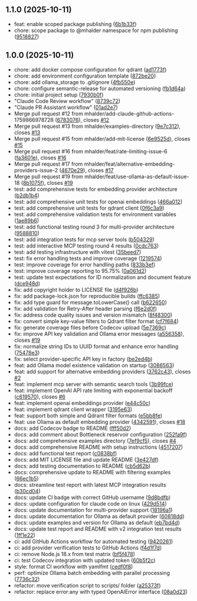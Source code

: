 ## 1.1.0 (2025-10-11)

* feat: enable scoped package publishing ([6b1b33f](https://github.com/mhalder/qdrant-mcp-server/commit/6b1b33f))
* chore: scope package to @mhalder namespace for npm publishing ([9518827](https://github.com/mhalder/qdrant-mcp-server/commit/9518827))

## 1.0.0 (2025-10-11)

* chore: add docker compose configuration for qdrant ([ad1773f](https://github.com/mhalder/qdrant-mcp-server/commit/ad1773f))
* chore: add environment configuration template ([872be20](https://github.com/mhalder/qdrant-mcp-server/commit/872be20))
* chore: add ollama_storage to .gitignore ([4fb550e](https://github.com/mhalder/qdrant-mcp-server/commit/4fb550e))
* chore: configure semantic-release for automated versioning ([fb1d64a](https://github.com/mhalder/qdrant-mcp-server/commit/fb1d64a))
* chore: initial project setup ([7930b0f](https://github.com/mhalder/qdrant-mcp-server/commit/7930b0f))
* "Claude Code Review workflow" ([8739c72](https://github.com/mhalder/qdrant-mcp-server/commit/8739c72))
* "Claude PR Assistant workflow" ([01ad2e7](https://github.com/mhalder/qdrant-mcp-server/commit/01ad2e7))
* Merge pull request #12 from mhalder/add-claude-github-actions-1759866978728 ([6783076](https://github.com/mhalder/qdrant-mcp-server/commit/6783076)), closes [#12](https://github.com/mhalder/qdrant-mcp-server/issues/12)
* Merge pull request #13 from mhalder/examples-directory ([9e7c312](https://github.com/mhalder/qdrant-mcp-server/commit/9e7c312)), closes [#13](https://github.com/mhalder/qdrant-mcp-server/issues/13)
* Merge pull request #15 from mhalder/add-mit-license ([6e9525d](https://github.com/mhalder/qdrant-mcp-server/commit/6e9525d)), closes [#15](https://github.com/mhalder/qdrant-mcp-server/issues/15)
* Merge pull request #16 from mhalder/feat/rate-limiting-issue-6 ([fa3601e](https://github.com/mhalder/qdrant-mcp-server/commit/fa3601e)), closes [#16](https://github.com/mhalder/qdrant-mcp-server/issues/16)
* Merge pull request #17 from mhalder/feat/alternative-embedding-providers-issue-2 ([4670e29](https://github.com/mhalder/qdrant-mcp-server/commit/4670e29)), closes [#17](https://github.com/mhalder/qdrant-mcp-server/issues/17)
* Merge pull request #19 from mhalder/feat/use-ollama-as-default-issue-18 ([8b1075f](https://github.com/mhalder/qdrant-mcp-server/commit/8b1075f)), closes [#19](https://github.com/mhalder/qdrant-mcp-server/issues/19)
* test: add comprehensive tests for embedding provider architecture ([b2db1b4](https://github.com/mhalder/qdrant-mcp-server/commit/b2db1b4))
* test: add comprehensive unit tests for openai embeddings ([466a012](https://github.com/mhalder/qdrant-mcp-server/commit/466a012))
* test: add comprehensive unit tests for qdrant client ([0f6c3a9](https://github.com/mhalder/qdrant-mcp-server/commit/0f6c3a9))
* test: add comprehensive validation tests for environment variables ([1ae89b6](https://github.com/mhalder/qdrant-mcp-server/commit/1ae89b6))
* test: add functional testing round 3 for multi-provider architecture ([9588810](https://github.com/mhalder/qdrant-mcp-server/commit/9588810))
* test: add integration tests for mcp server tools ([b504329](https://github.com/mhalder/qdrant-mcp-server/commit/b504329))
* test: add interactive MCP testing round 4 results ([0cdc763](https://github.com/mhalder/qdrant-mcp-server/commit/0cdc763))
* test: add testing infrastructure with vitest ([35beed7](https://github.com/mhalder/qdrant-mcp-server/commit/35beed7))
* test: fix error handling tests and improve coverage ([1219574](https://github.com/mhalder/qdrant-mcp-server/commit/1219574))
* test: improve coverage for error handling paths ([833b3ef](https://github.com/mhalder/qdrant-mcp-server/commit/833b3ef))
* test: improve coverage reporting to 95.75% ([0a061d2](https://github.com/mhalder/qdrant-mcp-server/commit/0a061d2))
* test: update test expectations for ID normalization and document feature ([dce948d](https://github.com/mhalder/qdrant-mcp-server/commit/dce948d))
* fix: add copyright holder to LICENSE file ([d4f926b](https://github.com/mhalder/qdrant-mcp-server/commit/d4f926b))
* fix: add package-lock.json for reproducible builds ([ffc6385](https://github.com/mhalder/qdrant-mcp-server/commit/ffc6385))
* fix: add type guard for message.toLowerCase() call ([b622650](https://github.com/mhalder/qdrant-mcp-server/commit/b622650))
* fix: add validation for Retry-After header parsing ([f6e2d0f](https://github.com/mhalder/qdrant-mcp-server/commit/f6e2d0f))
* fix: address code quality issues and version mismatch ([8f48300](https://github.com/mhalder/qdrant-mcp-server/commit/8f48300))
* fix: convert simple key-value filters to Qdrant filter format ([cf7f684](https://github.com/mhalder/qdrant-mcp-server/commit/cf7f684))
* fix: generate coverage files before Codecov upload ([5e7369c](https://github.com/mhalder/qdrant-mcp-server/commit/5e7369c))
* fix: improve API key validation and Ollama error messages ([a556358](https://github.com/mhalder/qdrant-mcp-server/commit/a556358)), closes [#19](https://github.com/mhalder/qdrant-mcp-server/issues/19)
* fix: normalize string IDs to UUID format and enhance error handling ([75478e3](https://github.com/mhalder/qdrant-mcp-server/commit/75478e3))
* fix: select provider-specific API key in factory ([be2ed4b](https://github.com/mhalder/qdrant-mcp-server/commit/be2ed4b))
* feat: add Ollama model existence validation on startup ([3086563](https://github.com/mhalder/qdrant-mcp-server/commit/3086563))
* feat: add support for alternative embedding providers ([3762c43](https://github.com/mhalder/qdrant-mcp-server/commit/3762c43)), closes [#2](https://github.com/mhalder/qdrant-mcp-server/issues/2)
* feat: implement mcp server with semantic search tools ([3b99fce](https://github.com/mhalder/qdrant-mcp-server/commit/3b99fce))
* feat: implement OpenAI API rate limiting with exponential backoff ([c619570](https://github.com/mhalder/qdrant-mcp-server/commit/c619570)), closes [#6](https://github.com/mhalder/qdrant-mcp-server/issues/6)
* feat: implement openai embeddings provider ([e44c50c](https://github.com/mhalder/qdrant-mcp-server/commit/e44c50c))
* feat: implement qdrant client wrapper ([3195e63](https://github.com/mhalder/qdrant-mcp-server/commit/3195e63))
* feat: support both simple and Qdrant filter formats ([e5bb8fe](https://github.com/mhalder/qdrant-mcp-server/commit/e5bb8fe))
* feat: use Ollama as default embedding provider ([4342591](https://github.com/mhalder/qdrant-mcp-server/commit/4342591)), closes [#18](https://github.com/mhalder/qdrant-mcp-server/issues/18)
* docs: add Codecov badge to README ([fff50d2](https://github.com/mhalder/qdrant-mcp-server/commit/fff50d2))
* docs: add comment about Bottleneck reservoir configuration ([252fa9f](https://github.com/mhalder/qdrant-mcp-server/commit/252fa9f))
* docs: add comprehensive examples directory ([7ef9cf5](https://github.com/mhalder/qdrant-mcp-server/commit/7ef9cf5)), closes [#4](https://github.com/mhalder/qdrant-mcp-server/issues/4)
* docs: add comprehensive README with setup instructions ([4517207](https://github.com/mhalder/qdrant-mcp-server/commit/4517207))
* docs: add functional test report ([c0838bf](https://github.com/mhalder/qdrant-mcp-server/commit/c0838bf))
* docs: add MIT LICENSE file and update README ([3e427df](https://github.com/mhalder/qdrant-mcp-server/commit/3e427df))
* docs: add testing documentation to README ([cb5d62b](https://github.com/mhalder/qdrant-mcp-server/commit/cb5d62b))
* docs: comprehensive update to README with filtering examples ([66ec1b5](https://github.com/mhalder/qdrant-mcp-server/commit/66ec1b5))
* docs: streamline test report with latest MCP integration results ([b30cd04](https://github.com/mhalder/qdrant-mcp-server/commit/b30cd04))
* docs: update CI badge with correct GitHub username ([9d8bdfb](https://github.com/mhalder/qdrant-mcp-server/commit/9d8bdfb))
* docs: update configuration for claude code on linux ([429d514](https://github.com/mhalder/qdrant-mcp-server/commit/429d514))
* docs: update documentation for multi-provider support ([18196a1](https://github.com/mhalder/qdrant-mcp-server/commit/18196a1))
* docs: update documentation for Ollama as default provider ([60818dd](https://github.com/mhalder/qdrant-mcp-server/commit/60818dd))
* docs: update examples and version for Ollama as default ([eb7bd4d](https://github.com/mhalder/qdrant-mcp-server/commit/eb7bd4d))
* docs: update test report and README with v2 integration test results ([1ff1e22](https://github.com/mhalder/qdrant-mcp-server/commit/1ff1e22))
* ci: add GitHub Actions workflow for automated testing ([9420261](https://github.com/mhalder/qdrant-mcp-server/commit/9420261))
* ci: add provider verification tests to GitHub Actions ([f4d1f7d](https://github.com/mhalder/qdrant-mcp-server/commit/f4d1f7d))
* ci: remove Node.js 18.x from test matrix ([bf5f478](https://github.com/mhalder/qdrant-mcp-server/commit/bf5f478))
* ci: test Codecov integration with updated token ([60b5f2c](https://github.com/mhalder/qdrant-mcp-server/commit/60b5f2c))
* style: format CI workflow with yamlfmt ([cedf0f8](https://github.com/mhalder/qdrant-mcp-server/commit/cedf0f8))
* perf: optimize Ollama batch embedding with parallel processing ([7736c32](https://github.com/mhalder/qdrant-mcp-server/commit/7736c32))
* refactor: move verification script to scripts/ folder ([a25373f](https://github.com/mhalder/qdrant-mcp-server/commit/a25373f))
* refactor: replace error:any with typed OpenAIError interface ([08a0d23](https://github.com/mhalder/qdrant-mcp-server/commit/08a0d23))
